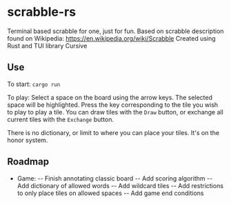 # scrabble-rs

Terminal based scrabble for one, just for fun. Based on scrabble description found on Wikipedia: https://en.wikipedia.org/wiki/Scrabble
Created using Rust and TUI library Cursive

## Use
To start:
`cargo run`

To play:
Select a space on the board using the arrow keys. The selected space will be highlighted. Press the key corresponding to the tile you wish to play to play a tile. You can draw tiles with the `Draw` button, or exchange all current tiles with the `Exchange` button.

There is no dictionary, or limit to where you can place your tiles. It's on the honor system.

## Roadmap

- Game:
-- Finish annotating classic board
-- Add scoring algorithm
-- Add dictionary of allowed words
-- Add wildcard tiles
-- Add restrictions to only place tiles on allowed spaces
-- Add game end conditions
